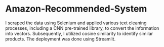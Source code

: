 # Amazon-Recommended-System
I scraped the data using Selenium and applied various text cleaning processes, including a CNN pre-trained library, to convert the information into vectors. Subsequently, I utilized cosine similarity to identify similar products. The deployment was done using Streamlit.
